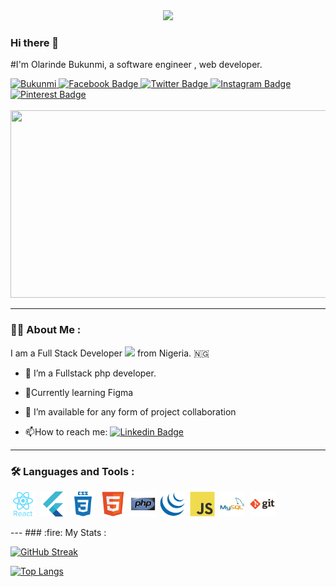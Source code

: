 <div id="header" align="center">
  <img src="https://media.giphy.com/media/RbDKaczqWovIugyJmW/giphy.gif" width="100"/>
</div>

### Hi there 👋
#I'm Olarinde Bukunmi, a software engineer , web developer.

<div id="badges">
  <a href="https://www.linkedin.com/in/bukunmi-olarinde-194b0b207">
    <img src="https://img.shields.io/badge/LinkedIn-blue?style=for-the-badge&logo=linkedin&logoColor=white" alt="Bukunmi"/>
  </a>
  <a href="https://mobile.facebook.com/bukunmi.olarinde.9">
    <img src="https://img.shields.io/badge/Facebook-white?style=for-the-badge&logo=facebook&logoColor=blue" alt="Facebook Badge"/>
  </a>
  <a href="https://www.twitter.com/bukunmiiie">
    <img src="https://img.shields.io/badge/Twitter-blue?style=for-the-badge&logo=twitter&logoColor=white" alt="Twitter Badge"/>
  </a>
   <a href="https://www.Instagram.com/bukunmiiie">
    <img src="https://img.shields.io/badge/Instagram-white?style=for-the-badge&logo=instagram&logoColor=black" alt="Instagram Badge"/>
  </a>
   <a href="https://www.pinterest.com/bukunmiiie">
    <img src="https://img.shields.io/badge/Pinterest-red?style=for-the-badge&logo=pinterest&logoColor=white" alt="Pinterest Badge"/>
  </a>
</div>

<img src="https://komarev.com/ghpvc/?username=Bukunmi-sketch&style=flat-square&color=blue" alt=""/>

<div align="center">
  <img src="https://media.giphy.com/media/ZVik7pBtu9dNS/giphy.gif" width="600" height="300"/>
</div>

---

### :man_technologist: About Me :
I am a Full Stack Developer <img src="https://media.giphy.com/media/WUlplcMpOCEmTGBtBW/giphy.gif" width="30"> from Nigeria. 🇳🇬
- :telescope: I’m  a Fullstack php developer.

- :seedling:Currently learning Figma

- 🔭 I’m available for any form of project collaboration

- :mailbox:How to reach me: [![Linkedin Badge](https://img.shields.io/badge/-bukunmi-sketch-gold?style=flat&logo=Whatsapp&logoColor=white)](https://www.linkedin.com/in/bukunmi-olarinde-194b0b207)

---

### :hammer_and_wrench: Languages and Tools :

<div>
  
  <img src="https://github.com/devicons/devicon/blob/master/icons/react/react-original-wordmark.svg" title="React" alt="React" width="40" height="40"/>&nbsp;
  <img src="https://github.com/devicons/devicon/blob/master/icons/flutter/flutter-original.svg" title="Flutter" alt="Flutter" width="40" height="40"/>&nbsp;
  <img src="https://github.com/devicons/devicon/blob/master/icons/css3/css3-plain-wordmark.svg"  title="CSS3" alt="CSS" width="40" height="40"/>&nbsp;
  <img src="https://github.com/devicons/devicon/blob/master/icons/html5/html5-original.svg" title="HTML5" alt="HTML" width="40" height="40"/>&nbsp;
   <img src="https://github.com/devicons/devicon/blob/master/icons/php/php-original.svg" title="php" alt="php" width="40" height="40"/>&nbsp;
   <img src="https://github.com/devicons/devicon/blob/master/icons/jquery/jquery-original.svg" title="jquery" alt="jquery" width="40" height="40"/>&nbsp;
  <img src="https://github.com/devicons/devicon/blob/master/icons/javascript/javascript-original.svg" title="JavaScript" alt="JavaScript" width="40" height="40"/>&nbsp;
  <img src="https://github.com/devicons/devicon/blob/master/icons/mysql/mysql-original-wordmark.svg" title="MySQL"  alt="MySQL" width="40" height="40"/>&nbsp;
 <img src="https://github.com/devicons/devicon/blob/master/icons/git/git-original-wordmark.svg" title="Git" alt="Git" width="40" height="40"/>
</div>
---
### :fire: My Stats :

[![GitHub Streak](http://github-readme-streak-stats.herokuapp.com?user=Bukunmi-sketch&theme=dark&background=000000)](https://git.io/streak-stats)

[![Top Langs](https://github-readme-stats.vercel.app/api/top-langs/?username=Bukunmi-sketch&layout=compact&theme=vision-friendly-dark)](https://github.com/anuraghazra/github-readme-stats)


<!--
**Bukunmi-sketch/Bukunmi-sketch** is a ✨ _special_ ✨ repository because its `README.md` (this file) appears on your GitHub profile.

Here are some ideas to get you started:

- 🔭 I’m currently working on ...
- 🌱 I’m currently learning ...
- 👯 I’m looking to collaborate on ...
- 🤔 I’m looking for help with ...
- 💬 Ask me about ...
- 📫 How to reach me: ... 
- 😄 Pronouns: ...
- ⚡ Fun fact: ...
-->

